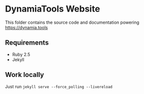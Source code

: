 # DynamiaTools Website

This folder contains the source code and documentation powering https://dynamia.tools



## Requirements
- Ruby 2.5
- Jekyll

## Work locally

Just run ``jekyll serve --force_polling --livereload``

